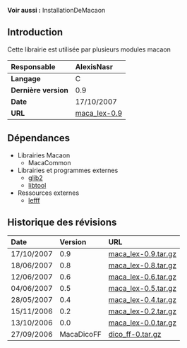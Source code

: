 **Voir aussi :** InstallationDeMacaon

## Introduction ##

Cette librairie est utilisée par plusieurs modules macaon

| **Responsable** |AlexisNasr|
|:----------------|:---------|
| **Langage** |C |
| **Dernière version** |0.9|
| **Date** |17/10/2007|
| **URL** |[maca\_lex-0.9](http://pageperso.lif.univ-mrs.fr/~alexis.nasr/macaon/maca_lex-0.9.tar.gz)|

## Dépendances ##
  * Librairies Macaon
    * MacaCommon
  * Librairies et programmes externes
    * [glib2](http://www.gtk.org/)
    * [libtool](http://www.gnu.org/software/libtool/)
  * Ressources externes
    * [lefff](http://www.labri.fr/perso/clement/lefff/)

## Historique des révisions ##

| **Date** | **Version** | **URL** |
|:---------|:------------|:--------|
|17/10/2007|0.9|[maca\_lex-0.9.tar.gz](http://pageperso.lif.univ-mrs.fr/~alexis.nasr/macaon/maca_lex-0.9.tar.gz)|
|18/06/2007|0.8|[maca\_lex-0.8.tar.gz](http://www.lif-sud.univ-mrs.fr/~nasr/macaon/maca_lex-0.8.tar.gz)|
|12/06/2007|0.6|[maca\_lex-0.6.tar.gz](http://www.lif-sud.univ-mrs.fr/~nasr/macaon/maca_lex-0.6.tar.gz)|
|04/06/2007|0.5|[maca\_lex-0.5.tar.gz](http://www.lif-sud.univ-mrs.fr/~nasr/macaon/maca_lex-0.5.tar.gz)|
|28/05/2007|0.4|[maca\_lex-0.4.tar.gz](http://www.lif-sud.univ-mrs.fr/~nasr/macaon/maca_lex-0.4.tar.gz)|
|15/11/2006|0.2|[maca\_lex-0.2.tar.gz](http://www.lif-sud.univ-mrs.fr/~nasr/macaon/maca_lex-0.2.tar.gz)|
|13/10/2006|0.0|[maca\_lex-0.0.tar.gz](http://www.lif-sud.univ-mrs.fr/~nasr/macaon/maca_lex-0.0.tar.gz)|
|27/09/2006|MacaDicoFF|[dico\_ff-0.tar.gz](http://www.lif-sud.univ-mrs.fr/~nasr/macaon/dico_ff-0.tar.gz)|